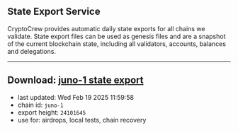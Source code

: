 ## State Export Service
CryptoCrew provides automatic daily state exports for all chains we validate. State export files can be used as genesis files and are a snapshot of the current blockchain state, including all validators, accounts, balances and delegations.

---
**Download: [juno-1 state export](https://dl-eu2.ccvalidators.com/SERVICE/juno/juno-1_export_24101645.json)**
---

- last updated: Wed Feb 19 2025 11:59:58
- chain id: `juno-1`
- export height: `24101645`
- use for: airdrops, local tests, chain recovery
